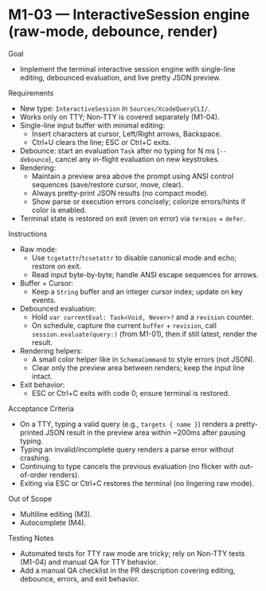 # M1-03 — InteractiveSession engine (raw-mode, debounce, render)

Goal
- Implement the terminal interactive session engine with single-line editing, debounced evaluation, and live pretty JSON preview.

Requirements
- New type: `InteractiveSession` in `Sources/XcodeQueryCLI/`.
- Works only on TTY; Non-TTY is covered separately (M1-04).
- Single-line input buffer with minimal editing:
  - Insert characters at cursor, Left/Right arrows, Backspace.
  - Ctrl+U clears the line; ESC or Ctrl+C exits.
- Debounce: start an evaluation `Task` after no typing for N ms (`--debounce`), cancel any in-flight evaluation on new keystrokes.
- Rendering:
  - Maintain a preview area above the prompt using ANSI control sequences (save/restore cursor, move, clear).
  - Always pretty-print JSON results (no compact mode).
  - Show parse or execution errors concisely; colorize errors/hints if color is enabled.
- Terminal state is restored on exit (even on error) via `termios` + `defer`.

Instructions
- Raw mode:
  - Use `tcgetattr`/`tcsetattr` to disable canonical mode and echo; restore on exit.
  - Read input byte-by-byte; handle ANSI escape sequences for arrows.
- Buffer + Cursor:
  - Keep a `String` buffer and an integer cursor index; update on key events.
- Debounced evaluation:
  - Hold `var currentEval: Task<Void, Never>?` and a `revision` counter.
  - On schedule, capture the current `buffer` + `revision`, call `session.evaluate(query:)` (from M1-01), then if still latest, render the result.
- Rendering helpers:
  - A small color helper like in `SchemaCommand` to style errors (not JSON).
  - Clear only the preview area between renders; keep the input line intact.
- Exit behavior:
  - ESC or Ctrl+C exits with code 0; ensure terminal is restored.

Acceptance Criteria
- On a TTY, typing a valid query (e.g., `targets { name }`) renders a pretty-printed JSON result in the preview area within ~200ms after pausing typing.
- Typing an invalid/incomplete query renders a parse error without crashing.
- Continuing to type cancels the previous evaluation (no flicker with out-of-order renders).
- Exiting via ESC or Ctrl+C restores the terminal (no lingering raw mode).

Out of Scope
- Multiline editing (M3).
- Autocomplete (M4).

Testing Notes
- Automated tests for TTY raw mode are tricky; rely on Non-TTY tests (M1-04) and manual QA for TTY behavior.
- Add a manual QA checklist in the PR description covering editing, debounce, errors, and exit behavior.
